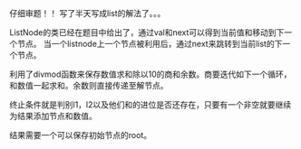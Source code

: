 仔细审题！！ 写了半天写成list的解法了。。。

ListNode的类已经在题目中给出了，通过val和next可以得到当前值和移动到下一个节点。
当一个listnode上一个节点被利用后，通过next来跳转到当前list的下一个节点。

利用了divmod函数来保存数值求和除以10的商和余数。商要迭代如下一个循环，和数值一起求和。余数则直接传递至解节点。

终止条件就是判别l1，l2以及他们和的进位是否还存在，只要有一个非空就要继续为结果添加节点和数值。

结果需要一个可以保存初始节点的root。
                
